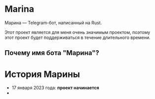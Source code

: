 # Marina
Марина — Telegram-бот, написанный на Rust.<br/>

Этот проект является для меня очень значимым проектом, поэтому этот проект будет поддерживаться в течение длительного времени.

## Почему имя бота "Марина"?


# История Марины
- 17 января 2023 года: **проект начинается**
- 
